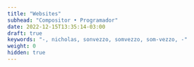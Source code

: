 ```yaml
---
title: "Websites"
subhead: "Compositor • Programador"
date: 2022-12-15T13:35:14-03:00
draft: true
keywords: "-, nicholas, sonvezzo, somvezzo, som-vezzo, -"
weight: 0
hidden: true
---
```

